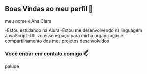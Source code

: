 ## Boas Vindas ao meu perfil 💙

meu nome é Ana Clara

-Estou estudando na  Alura
-Estou me desenvolvendo na linguagem JavaScript
-Utilizo esse espaço para minha organização e compartilhamento dos meu projetos desenvolvidos

###  Você entrar em contato comigo 📫

palude
